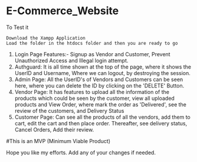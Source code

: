 # E-Commerce_Website
To Test it

	Download the Xampp Application
	Load the folder in the htdocs folder and then you are ready to go

1. Login Page Features:- Signup as Vendor and Customer, Prevent Unauthorized Access and Illegal login attempt.
2. Authguard: It is all time shown at the top of the page, where it shows the UserID and Username, Where we can logout, by destroying the session.
3. Admin Page: All the UserID's of Vendors and Customers can be seen here, where you can delete the ID by clicking on the 'DELETE' Button.
4. Vendor Page: It has features to upload all the information of the products which could be seen by the customer, view all uploaded products and View Order, where mark the order as 'Delivered', see the review of the customers, and Delivery Status
5. Customer Page: Can see all the products of all the vendors, add them to cart, edit the cart and then place order. Thereafter, see delivery status, Cancel Orders, Add their review. 


#This is an MVP (Minimum Viable Product) 

Hope you like my efforts. Add any of your changes if needed.







	
